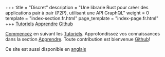 +++
title = "Discret"
description = "Une librarie Rust pour créer des applications pair à pair (P2P), utilisant une API GraphQL"
weight = 0
template = "index-section.fr.html"
page_template = "index-page.fr.html"
+++
[Tutoriels](@/learn/_index.md) [Apprendre](@/learn/_index.md) [Github](@/learn/_index.md)

 [Commencez](@/learn/_index.md) en suivant les [Tutoriels](@/learn/_index.md). Approfondissez vos connaissances dans la section [Apprendre](@/learn/_index.md). Toute contribution est bienvenue [Github](@/learn/_index.md)!

 Ce site est aussi disponible en [anglais](/)

